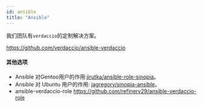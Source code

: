 ```yaml
---
id: ansible
title: "Ansible"
---
```

我们团队有`verdaccio`的定制解决方案。

<https://github.com/verdaccio/ansible-verdaccio>

#### 其他选项

* Ansible 对Gentoo用户的作用:[jirutka/ansible-role-sinopia](https://github.com/jirutka/ansible-role-sinopia)。
* Ansible 对 Ubuntu 用户的作用: [jagregory/sinopia-ansible](https://github.com/jagregory/sinopia-ansible)。
* ansible-verdaccio-role <https://github.com/refinery29/ansible-verdaccio-role>